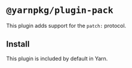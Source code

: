 # `@yarnpkg/plugin-pack`

This plugin adds support for the `patch:` protocol.

## Install

This plugin is included by default in Yarn.
